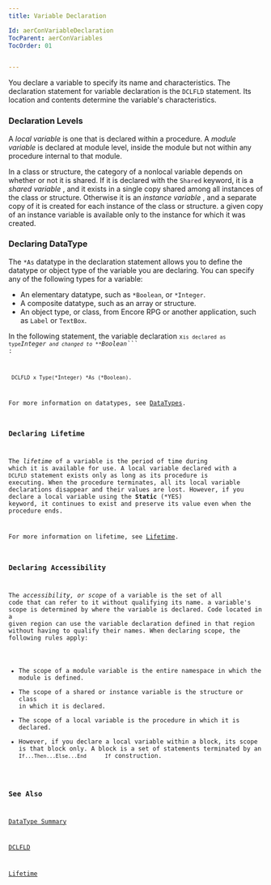 ```yaml
---
title: Variable Declaration

Id: aerConVariableDeclaration
TocParent: aerConVariables
TocOrder: 01


---
```


You declare a variable to specify its name and characteristics. The declaration statement for variable declaration is the ```DCLFLD``` statement. Its location and contents determine the variable's characteristics. 

### Declaration Levels
A *local variable* is one that is declared within a procedure. A *module variable* is declared at module level, inside the module but not within any procedure internal to that module. 

In a class or structure, the category of a nonlocal variable depends on whether or not it is shared. If it is declared with the ```Shared``` keyword, it is a *shared variable* , and it exists in a single copy shared among all instances of the class or structure. Otherwise it is an *instance variable* , and a separate copy of it is created for each instance of the class or structure. a given copy of an instance variable is available only to the instance for which it was created. 

### Declaring DataType
The ```*As``` datatype in the declaration statement allows you to define the datatype or object type of the variable you are declaring. You can specify any of the following types for a variable: 

- An elementary datatype, such as ```*Boolean```, or ```*Integer```.
- A composite datatype, such as an array or structure.
- An object type, or class, from Encore RPG or another application, such as ```Label```
                        or ```TextBox```.

In the following statement, the variable declaration <code class="ce">x``` is declared as type ```*Integer``` and changed to **```*Boolean```** : 

```
 DCLFLD x Type(*Integer) *As (*Boolean).
```

For more information on datatypes, see [DataTypes](aerConDataTypes.html).

### Declaring Lifetime
The *lifetime* of a variable is the period of time during which it is available for use. A local variable declared with a ```DCLFLD``` statement exists only as long as its procedure is executing. When the procedure terminates, all its local variable declarations disappear and their values are lost. However, if you declare a local variable using the **Static** (*YES) keyword, it continues to exist and preserve its value even when the procedure ends. 

For more information on lifetime, see [Lifetime](aerConDeclaredElementsLifetime.html).

### Declaring Accessibility
The *accessibility, or scope* of a variable is the set of all code that can refer to it without qualifying its name. a variable's scope is determined by where the variable is declared. Code located in a given region can use the variable declaration defined in that region without having to qualify their names. When declaring scope, the following rules apply: 

- The scope of a module variable is the entire namespace in which the module is defined.
- The scope of a shared or instance variable is the structure or class in which it is declared.
- The scope of a local variable is the procedure in which it is declared.
- However, if you declare a local variable within a block, its scope is that
                        block only. A block is a set of statements terminated by an  ```If...Then...Else...End 		If``` construction.

### See Also
[DataType Summary](Data_type_summary.html)

[DCLFLD](DCLFLD.html)

[Lifetime](aerConDeclaredElementsLifetime.html)


